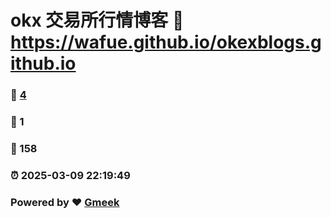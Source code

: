 # okx 交易所行情博客 :link: https://wafue.github.io/okexblogs.github.io 
### :page_facing_up: [4](https://wafue.github.io/okexblogs.github.io/tag.html) 
### :speech_balloon: 1 
### :hibiscus: 158 
### :alarm_clock: 2025-03-09 22:19:49 
### Powered by :heart: [Gmeek](https://github.com/Meekdai/Gmeek)
